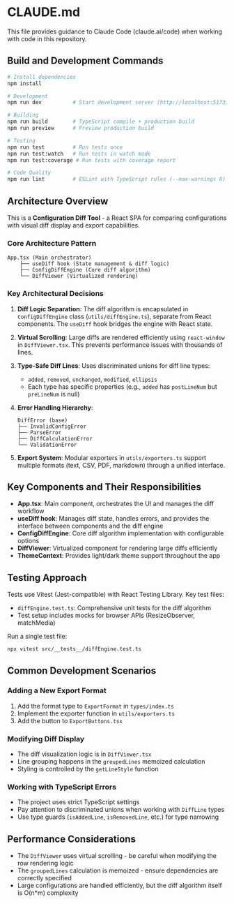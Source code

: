 # CLAUDE.md

This file provides guidance to Claude Code (claude.ai/code) when working with code in this repository.

## Build and Development Commands

```bash
# Install dependencies
npm install

# Development
npm run dev          # Start development server (http://localhost:5173)

# Building
npm run build        # TypeScript compile + production build
npm run preview      # Preview production build

# Testing
npm run test         # Run tests once
npm run test:watch   # Run tests in watch mode
npm run test:coverage # Run tests with coverage report

# Code Quality
npm run lint         # ESLint with TypeScript rules (--max-warnings 0)
```

## Architecture Overview

This is a **Configuration Diff Tool** - a React SPA for comparing configurations with visual diff display and export capabilities.

### Core Architecture Pattern

```
App.tsx (Main orchestrator)
    ├── useDiff hook (State management & diff logic)
    ├── ConfigDiffEngine (Core diff algorithm)
    └── DiffViewer (Virtualized rendering)
```

### Key Architectural Decisions

1. **Diff Logic Separation**: The diff algorithm is encapsulated in `ConfigDiffEngine` class (`utils/diffEngine.ts`), separate from React components. The `useDiff` hook bridges the engine with React state.

2. **Virtual Scrolling**: Large diffs are rendered efficiently using `react-window` in `DiffViewer.tsx`. This prevents performance issues with thousands of lines.

3. **Type-Safe Diff Lines**: Uses discriminated unions for diff line types:
   - `added`, `removed`, `unchanged`, `modified`, `ellipsis`
   - Each type has specific properties (e.g., `added` has `postLineNum` but `preLineNum` is null)

4. **Error Handling Hierarchy**:
   ```
   DiffError (base)
   ├── InvalidConfigError
   ├── ParseError
   ├── DiffCalculationError
   └── ValidationError
   ```

5. **Export System**: Modular exporters in `utils/exporters.ts` support multiple formats (text, CSV, PDF, markdown) through a unified interface.

## Key Components and Their Responsibilities

- **App.tsx**: Main component, orchestrates the UI and manages the diff workflow
- **useDiff hook**: Manages diff state, handles errors, and provides the interface between components and the diff engine
- **ConfigDiffEngine**: Core diff algorithm implementation with configurable options
- **DiffViewer**: Virtualized component for rendering large diffs efficiently
- **ThemeContext**: Provides light/dark theme support throughout the app

## Testing Approach

Tests use Vitest (Jest-compatible) with React Testing Library. Key test files:
- `diffEngine.test.ts`: Comprehensive unit tests for the diff algorithm
- Test setup includes mocks for browser APIs (ResizeObserver, matchMedia)

Run a single test file:
```bash
npx vitest src/__tests__/diffEngine.test.ts
```

## Common Development Scenarios

### Adding a New Export Format
1. Add the format type to `ExportFormat` in `types/index.ts`
2. Implement the exporter function in `utils/exporters.ts`
3. Add the button to `ExportButtons.tsx`

### Modifying Diff Display
- The diff visualization logic is in `DiffViewer.tsx`
- Line grouping happens in the `groupedLines` memoized calculation
- Styling is controlled by the `getLineStyle` function

### Working with TypeScript Errors
- The project uses strict TypeScript settings
- Pay attention to discriminated unions when working with `DiffLine` types
- Use type guards (`isAddedLine`, `isRemovedLine`, etc.) for type narrowing

## Performance Considerations

- The `DiffViewer` uses virtual scrolling - be careful when modifying the row rendering logic
- The `groupedLines` calculation is memoized - ensure dependencies are correctly specified
- Large configurations are handled efficiently, but the diff algorithm itself is O(n*m) complexity